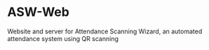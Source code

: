 # ASW-Web
Website and server for Attendance Scanning Wizard, an automated attendance system using QR scanning
